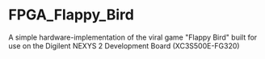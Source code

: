 FPGA_Flappy_Bird
================

A simple hardware-implementation of the viral game "Flappy Bird" built for use on the Digilent NEXYS 2 Development Board (XC3S500E-FG320)
